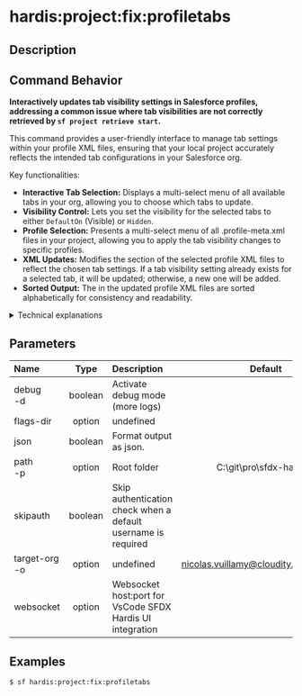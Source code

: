 <!-- This file has been generated with command 'sf hardis:doc:plugin:generate'. Please do not update it manually or it may be overwritten -->
# hardis:project:fix:profiletabs

## Description


## Command Behavior

**Interactively updates tab visibility settings in Salesforce profiles, addressing a common issue where tab visibilities are not correctly retrieved by `sf project retrieve start`.**

This command provides a user-friendly interface to manage tab settings within your profile XML files, ensuring that your local project accurately reflects the intended tab configurations in your Salesforce org.

Key functionalities:

- **Interactive Tab Selection:** Displays a multi-select menu of all available tabs in your org, allowing you to choose which tabs to update.
- **Visibility Control:** Lets you set the visibility for the selected tabs to either `DefaultOn` (Visible) or `Hidden`.
- **Profile Selection:** Presents a multi-select menu of all .profile-meta.xml files in your project, allowing you to apply the tab visibility changes to specific profiles.
- **XML Updates:** Modifies the <tabVisibilities> section of the selected profile XML files to reflect the chosen tab settings. If a tab visibility setting already exists for a selected tab, it will be updated; otherwise, a new one will be added.
- **Sorted Output:** The <tabVisibilities> in the updated profile XML files are sorted alphabetically for consistency and readability.

<details>
<summary>Technical explanations</summary>

The command's technical implementation involves:

- **SOQL Queries (Tooling API):** It queries the `TabDefinition` object using `soqlQueryTooling` to retrieve a list of all available tabs in the target org.
- **File Discovery:** Uses `glob` to find all .profile-meta.xml files within the specified project path.
- **Interactive Prompts:** Leverages the `prompts` library to create interactive menus for selecting tabs, visibility settings, and profiles.
- **XML Parsing and Manipulation:** Uses `parseXmlFile` to read the content of profile XML files and `writeXmlFile` to write the modified content back. It manipulates the `tabVisibilities` array within the parsed XML to add or update tab settings.
- **Array Sorting:** Employs the `sort-array` library to sort the `tabVisibilities` alphabetically by tab name.
- **Logging:** Provides feedback to the user about which profiles have been updated and a summary of the changes.
</details>


## Parameters

|Name|Type|Description|Default|Required|Options|
|:---|:--:|:----------|:-----:|:------:|:-----:|
|debug<br/>-d|boolean|Activate debug mode (more logs)||||
|flags-dir|option|undefined||||
|json|boolean|Format output as json.||||
|path<br/>-p|option|Root folder|C:\git\pro\sfdx-hardis2|||
|skipauth|boolean|Skip authentication check when a default username is required||||
|target-org<br/>-o|option|undefined|nicolas.vuillamy@cloudity.com.playnico|||
|websocket|option|Websocket host:port for VsCode SFDX Hardis UI integration||||

## Examples

```shell
$ sf hardis:project:fix:profiletabs
```


